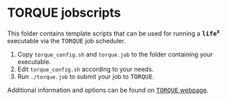 # TORQUE jobscripts

This folder contains template scripts that can be used for running a
**<kbd>life<sup>x</sup></kbd>** executable via the <kbd>TORQUE</kbd> job scheduler.

1. Copy `torque_config.sh` and `torque.job` to the folder containing your executable.
2. Edit `torque_config.sh` according to your needs.
3. Run `./torque.job` to submit your job to <kbd>TORQUE</kbd>.

Additional information and options can be found on
[<kbd>TORQUE</kbd> webpage](https://support.adaptivecomputing.com/torque-resource-manager-documentation/).
